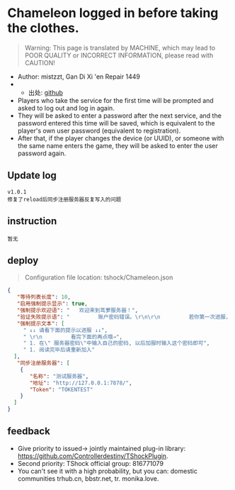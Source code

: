 # Chameleon logged in before taking the clothes.

> Warning: This page is translated by MACHINE, which may lead to POOR QUALITY or INCORRECT INFORMATION, please read with CAUTION!


- Author: mistzzt, Gan Di Xi 'en Repair 1449
- - 出处: [github](https://github.com/mistzzt/Chameleon) 
- Players who take the service for the first time will be prompted and asked to log out and log in again.
- They will be asked to enter a password after the next service, and the password entered this time will be saved, which is equivalent to the player's own user password (equivalent to registration).
- After that, if the player changes the device (or UUID), or someone with the same name enters the game, they will be asked to enter the user password again.
## Update log

```
v1.0.1
修复了reload后同步注册服务器反复写入的问题
```

## instruction

```
暂无
```

## deploy
> Configuration file location: tshock/Chameleon.json
```json
{
   "等待列表长度": 10,
   "启用强制提示显示": true,
   "强制提示欢迎语": "   欢迎来到茑萝服务器！",
   "验证失败提示语": "         账户密码错误。\r\n\r\n         若你第一次进服，请换一个人物名；\r\n         若忘记密码，请联系管理。",
   "强制提示文本": [
     " ↓↓ 请看下面的提示以进服 ↓↓",
     " \r\n         看完下面的再点哦→",
     " 1. 在\" 服务器密码\"中输入自己的密码, 以后加服时输入这个密码即可",
     " 1. 阅读完毕后请重新加入" 
  ],
   "同步注册服务器": [
    {
       "名称": "测试服务器",
       "地址": "http://127.0.0.1:7878/",
       "Token": "TOKENTEST" 
    }
  ]
}
```
## feedback
- Give priority to issued-> jointly maintained plug-in library: https://github.com/Controllerdestiny/TShockPlugin.
- Second priority: TShock official group: 816771079
- You can't see it with a high probability, but you can: domestic communities trhub.cn, bbstr.net, tr. monika.love.